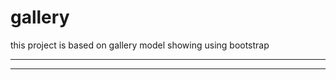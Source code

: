 # gallery
this project is based on gallery model showing using bootstrap

--------------------------------------------------------------
--------------------------------------------------------------


